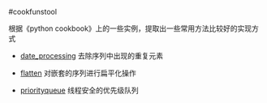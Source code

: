 #cookfunstool

 根据《python cookbook》上的一些实例，提取出一些常用方法比较好的实现方式

* [date_processing](https://github.com/xiaomiba0904/cookfunstool/blob/master/person_function/date_processing.py)
  去除序列中出现的重复元素

* [flatten](https://github.com/xiaomiba0904/cookfunstool/blob/master/person_function/flatten.py)
  对嵌套的序列进行扁平化操作

* [priorityqueue](https://github.com/xiaomiba0904/cookfunstool/blob/master/person_function/priorityqueue.py)
  线程安全的优先级队列
